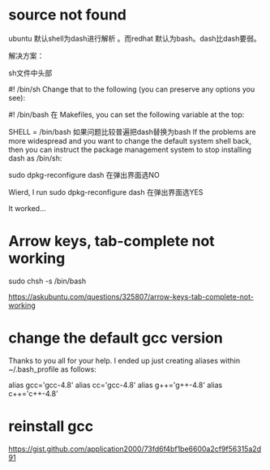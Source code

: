 # source not found
ubuntu 默认shell为dash进行解析 。而redhat 默认为bash。dash比dash要弱。

解决方案：

sh文件中头部

 #! /bin/sh
Change that to the following (you can preserve any options you see):

 #! /bin/bash
在 Makefiles, you can set the following variable at the top:

SHELL = /bin/bash
如果问题比较普遍把dash替换为bash
If the problems are more widespread and you want to change the default system shell back, then you can instruct the package management system to stop installing dash as /bin/sh:

sudo dpkg-reconfigure dash
在弹出界面选NO


Wierd, I run 
sudo dpkg-reconfigure dash
在弹出界面选YES

It worked...

#  Arrow keys, tab-complete not working

sudo chsh -s /bin/bash <username>
 
 
 https://askubuntu.com/questions/325807/arrow-keys-tab-complete-not-working
 
 
 
 # change the default gcc version
 Thanks to you all for your help. I ended up just creating aliases within ~/.bash_profile as follows:

alias gcc='gcc-4.8'
alias cc='gcc-4.8'
alias g++='g++-4.8'
alias c++='c++-4.8'


#  reinstall gcc
https://gist.github.com/application2000/73fd6f4bf1be6600a2cf9f56315a2d91
